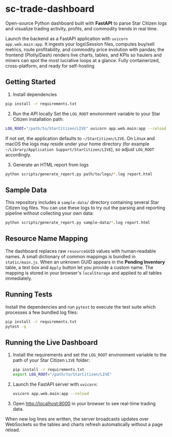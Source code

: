 # sc-trade-dashboard
Open-source Python dashboard built with **FastAPI** to parse Star Citizen logs and visualize trading activity, profits, and commodity trends in real time.

Launch the backend as a FastAPI application with `uvicorn app.web.main:app`. It ingests your logs\Session files, computes buy/sell metrics, route profitability, and commodity price evolution with pandas; the frontend (Plotly/Dash) renders live charts, tables, and KPIs so haulers and miners can spot the most lucrative loops at a glance. Fully containerized, cross-platform, and ready for self-hosting

## Getting Started

1. Install dependencies
```bash
pip install -r requirements.txt
```

2. Run the API locally
Set the `LOG_ROOT` environment variable to your Star Citizen installation path:
```bash
LOG_ROOT="/path/to/StarCitizen/LIVE" uvicorn app.web.main:app --reload
```
If not set, the application defaults to `~/StarCitizen/LIVE`. On Linux and macOS
the logs may reside under your home directory (for example
`~/Library/Application Support/StarCitizen/LIVE`), so adjust `LOG_ROOT`
accordingly.

3. Generate an HTML report from logs
```bash
python scripts/generate_report.py path/to/logs/*.log report.html
```

## Sample Data

This repository includes a `sample-data/` directory containing several Star Citizen
log files. You can use these logs to try out the parsing and reporting pipeline
without collecting your own data:

```bash
python scripts/generate_report.py sample-data/*.log report.html
```

## Resource Name Mapping

The dashboard replaces raw `resourceGUID` values with human‑readable names. A
small dictionary of common mappings is bundled in `static/main.js`. When an
unknown GUID appears in the **Pending Inventory** table, a text box and `Apply`
button let you provide a custom name. The mapping is stored in your browser's
`localStorage` and applied to all tables immediately.

## Running Tests

Install the dependencies and run `pytest` to execute the test suite which
processes a few bundled log files:

```bash
pip install -r requirements.txt
pytest -q
```

## Running the Live Dashboard

1. Install the requirements and set the `LOG_ROOT` environment variable to the path of your Star Citizen `LIVE` folder:
   ```bash
   pip install -r requirements.txt
   export LOG_ROOT="/path/to/StarCitizen/LIVE"
   ```
2. Launch the FastAPI server with `uvicorn`:
   ```bash
   uvicorn app.web.main:app --reload
   ```
3. Open [http://localhost:8000](http://localhost:8000) in your browser to see real-time trading data.

When new log lines are written, the server broadcasts updates over WebSockets so the tables and charts refresh automatically without a page reload.

